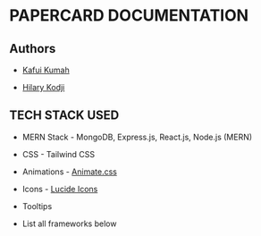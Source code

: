 # PAPERCARD DOCUMENTATION

## Authors

- [Kafui Kumah](https://github.com/kafuikumah)

- [Hilary Kodji](https://github.com/k-hn)

## TECH STACK USED

- MERN Stack - MongoDB, Express.js, React.js, Node.js (MERN)

- CSS - Tailwind CSS

- Animations - [Animate.css](https://discord.com/channels/936973736282820618/1084296501578178570/1084977218993803264)

- Icons - [Lucide Icons](https://lucide.dev/)

- Tooltips

- List all frameworks below
